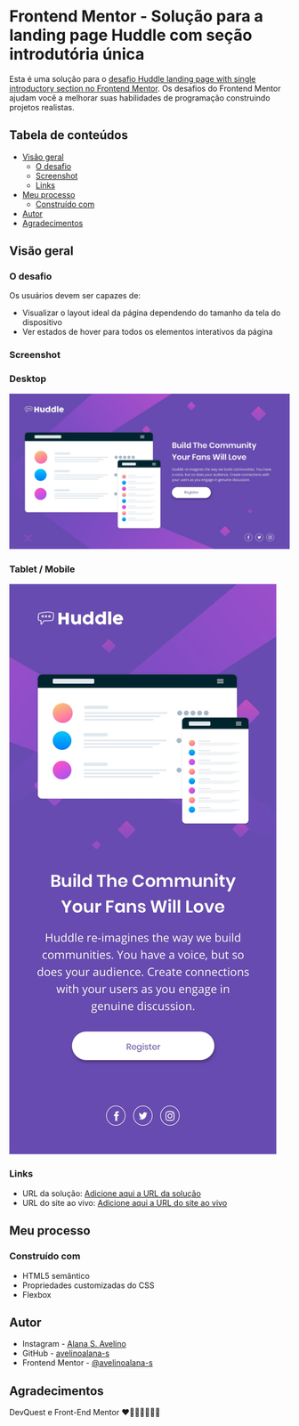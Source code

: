 # Frontend Mentor - Solução para a landing page Huddle com seção introdutória única

Esta é uma solução para o [desafio Huddle landing page with single introductory section no Frontend Mentor](https://www.frontendmentor.io/challenges/huddle-landing-page-with-a-single-introductory-section-B_2Wvxgi0). Os desafios do Frontend Mentor ajudam você a melhorar suas habilidades de programação construindo projetos realistas.

## Tabela de conteúdos

- [Visão geral](#visão-geral)
  - [O desafio](#o-desafio)
  - [Screenshot](#screenshot)
  - [Links](#links)
- [Meu processo](#meu-processo)
  - [Construído com](#construído-com)
- [Autor](#autor)
- [Agradecimentos](#agradecimentos)

## Visão geral

### O desafio

Os usuários devem ser capazes de:

- Visualizar o layout ideal da página dependendo do tamanho da tela do dispositivo
- Ver estados de hover para todos os elementos interativos da página

### Screenshot

### Desktop
![Desktop](./src/design/desktop-design.jpg)

### Tablet / Mobile
![Mobile](./src/design/mobile-design.jpg)


### Links

- URL da solução: [Adicione aqui a URL da solução](https://your-solution-url.com)
- URL do site ao vivo: [Adicione aqui a URL do site ao vivo](https://your-live-site-url.com)

## Meu processo

### Construído com

- HTML5 semântico
- Propriedades customizadas do CSS
- Flexbox

## Autor

- Instagram - [Alana S. Avelino](https://www.instagram.com/amme.eht/)
- GitHub - [avelinoalana-s](https://github.com/avelinoalana-so)
- Frontend Mentor - [@avelinoalana-s](https://www.frontendmentor.io/profile/avelinoalana-s)

## Agradecimentos

DevQuest e Front-End Mentor ❤🧡💛💚💜💙🤎